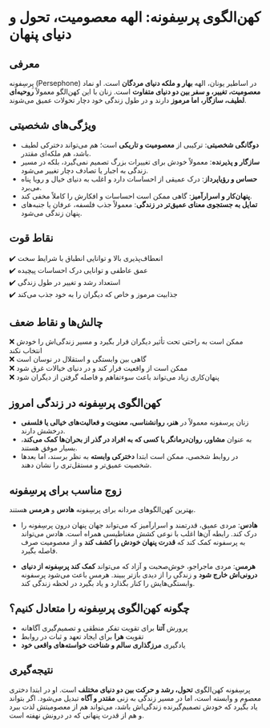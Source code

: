 # کهن‌الگوی پرسِفونه: الهه معصومیت، تحول و دنیای پنهان

## معرفی

پِرسِفونه (Persephone) در اساطیر یونان، الهه **بهار و ملکه دنیای مردگان** است. او نماد **معصومیت، تغییر، و سفر بین دو دنیای متفاوت** است. زنان با این کهن‌الگو معمولاً **روحیه‌ای لطیف، سازگار، اما مرموز** دارند و در طول زندگی خود دچار تحولات عمیق می‌شوند.

## ویژگی‌های شخصیتی

- **دوگانگی شخصیتی**: ترکیبی از **معصومیت و تاریکی** است؛ هم می‌تواند دخترکی لطیف باشد، هم ملکه‌ای مقتدر.
- **سازگار و پذیرنده**: معمولاً خودش برای تغییرات بزرگ تصمیم نمی‌گیرد، بلکه در مسیر زندگی به اجبار یا تصادف دچار تغییر می‌شود.
- **حساس و رؤیاپرداز**: درک عمیقی از احساسات دارد و اغلب به دنیای خیال و رویا پناه می‌برد.
- **پنهان‌کار و اسرارآمیز**: گاهی ممکن است احساسات و افکارش را کاملاً مخفی کند.
- **تمایل به جستجوی معنای عمیق‌تر در زندگی**: معمولاً جذب فلسفه، عرفان یا جنبه‌های پنهان زندگی می‌شود.

## نقاط قوت

✔️ انعطاف‌پذیری بالا و توانایی انطباق با شرایط سخت  
✔️ عمق عاطفی و توانایی درک احساسات پیچیده  
✔️ استعداد رشد و تغییر در طول زندگی  
✔️ جذابیت مرموز و خاص که دیگران را به خود جذب می‌کند

## چالش‌ها و نقاط ضعف

❌ ممکن است به راحتی تحت تأثیر دیگران قرار بگیرد و مسیر زندگی‌اش را خودش انتخاب نکند  
❌ گاهی بین وابستگی و استقلال در نوسان است  
❌ ممکن است از واقعیت فرار کند و در دنیای خیالات غرق شود  
❌ پنهان‌کاری زیاد می‌تواند باعث سوءتفاهم و فاصله گرفتن از دیگران شود

## کهن‌الگوی پرسِفونه در زندگی امروز

- زنان پرسفونه معمولاً در **هنر، روانشناسی، معنویت و فعالیت‌های خیالی یا فلسفی** درخشش دارند.
- به عنوان **مشاور، روان‌درمانگر یا کسی که به افراد در گذر از بحران‌ها کمک می‌کند**، بسیار موفق هستند.
- در روابط شخصی، ممکن است ابتدا **دخترکی وابسته** به نظر برسند، اما بعدها شخصیت عمیق‌تر و مستقل‌تری را نشان دهند.

## زوج مناسب برای پرسِفونه

بهترین کهن‌الگوهای مردانه برای پرسِفونه **هادس** و **هرمس** هستند.

- **هادس**: مردی عمیق، قدرتمند و اسرارآمیز که می‌تواند جهان پنهان درون پرسِفونه را درک کند. رابطه آن‌ها اغلب با نوعی کشش مغناطیسی همراه است. هادس می‌تواند به پرسفونه کمک کند که **قدرت پنهان خودش را کشف کند** و از معصومیت صرف فاصله بگیرد.

- **هرمس**: مردی ماجراجو، خوش‌صحبت و آزاد که می‌تواند **کمک کند پرسِفونه از دنیای درونی‌اش خارج شود** و زندگی را از دیدی بازتر ببیند. هرمس باعث می‌شود پرسفونه وابستگی‌هایش را کنار بگذارد و یاد بگیرد در لحظه زندگی کند.

## چگونه کهن‌الگوی پرسِفونه را متعادل کنیم؟

- پرورش **آتنا** برای تقویت تفکر منطقی و تصمیم‌گیری آگاهانه
- تقویت **هرا** برای ایجاد تعهد و ثبات در روابط
- یادگیری **مرزگذاری سالم و شناخت خواسته‌های واقعی خود**

## نتیجه‌گیری

پرسِفونه کهن‌الگوی **تحول، رشد و حرکت بین دو دنیای مختلف** است. او در ابتدا دختری معصوم و وابسته است، اما در مسیر زندگی به زنی **مقتدر و آگاه** تبدیل می‌شود. اگر بتواند یاد بگیرد که خودش تصمیم‌گیرنده زندگی‌اش باشد، می‌تواند هم از معصومیتش لذت ببرد و هم از قدرت پنهانی که در درونش نهفته است.
